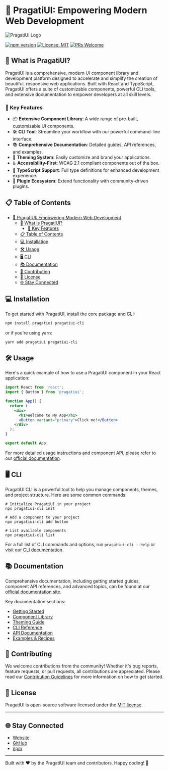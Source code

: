 # 🎨 PragatiUI: Empowering Modern Web Development

![PragatiUI Logo](https://pragatiui.dev/logo.png)

[![npm version](https://img.shields.io/npm/v/pragatiui.svg?style=flat-square)](https://www.npmjs.com/package/pragatiui)
[![License: MIT](https://img.shields.io/badge/License-MIT-yellow.svg)](https://opensource.org/licenses/MIT)
[![PRs Welcome](https://img.shields.io/badge/PRs-welcome-brightgreen.svg?style=flat-square)](http://makeapullrequest.com)

## 🌟 What is PragatiUI?

PragatiUI is a comprehensive, modern UI component library and development platform designed to accelerate and simplify the creation of beautiful, responsive web applications. Built with React and TypeScript, PragatiUI offers a suite of customizable components, powerful CLI tools, and extensive documentation to empower developers at all skill levels.

### 🚀 Key Features

- 📦 **Extensive Component Library**: A wide range of pre-built, customizable UI components.
- 🛠 **CLI Tool**: Streamline your workflow with our powerful command-line interface.
- 📚 **Comprehensive Documentation**: Detailed guides, API references, and examples.
- 🎨 **Theming System**: Easily customize and brand your applications.
- ♿ **Accessibility-First**: WCAG 2.1 compliant components out of the box.
- 🔧 **TypeScript Support**: Full type definitions for enhanced development experience.
- 🔌 **Plugin Ecosystem**: Extend functionality with community-driven plugins.

## 📋 Table of Contents

- [🎨 PragatiUI: Empowering Modern Web Development](#-pragatiui-empowering-modern-web-development)
  - [🌟 What is PragatiUI?](#-what-is-pragatiui)
    - [🚀 Key Features](#-key-features)
  - [📋 Table of Contents](#-table-of-contents)
  - [💻 Installation](#-installation)
  - [🛠 Usage](#-usage)
  - [🖥 CLI](#-cli)
  - [📚 Documentation](#-documentation)
  - [👥 Contributing](#-contributing)
  - [📄 License](#-license)
  - [🌐 Stay Connected](#-stay-connected)

## 💻 Installation

To get started with PragatiUI, install the core package and CLI:

```bash
npm install pragatiui pragatiui-cli
```

or if you're using yarn:

```shellscript
yarn add pragatiui pragatiui-cli
```

## 🛠 Usage

Here's a quick example of how to use a PragatiUI component in your React application:

```javascriptreact
import React from 'react';
import { Button } from 'pragatiui';

function App() {
  return (
    <div>
      <h1>Welcome to My App</h1>
      <Button variant="primary">Click me!</Button>
    </div>
  );
}

export default App;
```

For more detailed usage instructions and component API, please refer to our [official documentation](https://pragatiui.dev/docs).

## 🖥 CLI

PragatiUI CLI is a powerful tool to help you manage components, themes, and project structure. Here are some common commands:

```shellscript
# Initialize PragatiUI in your project
npx pragatiui-cli init

# Add a component to your project
npx pragatiui-cli add button

# List available components
npx pragatiui-cli list
```

For a full list of CLI commands and options, run `pragatiui-cli --help` or visit our [CLI documentation](https://pragatiui.dev/docs/cli).

## 📚 Documentation

Comprehensive documentation, including getting started guides, component API references, and advanced topics, can be found at our [official documentation site](https://pragatiui.dev/docs).

Key documentation sections:

- [Getting Started](https://pragatiui.dev/docs/getting-started)
- [Component Library](https://pragatiui.dev/docs/components)
- [Theming Guide](https://pragatiui.dev/docs/theming)
- [CLI Reference](https://pragatiui.dev/docs/cli)
- [API Documentation](https://pragatiui.dev/docs/api)
- [Examples &amp; Recipes](https://pragatiui.dev/docs/examples)

## 👥 Contributing

We welcome contributions from the community! Whether it's bug reports, feature requests, or pull requests, all contributions are appreciated. Please read our [Contribution Guidelines](CONTRIBUTING.md) for more information on how to get started.

## 📄 License

PragatiUI is open-source software licensed under the [MIT license](LICENSE).

---

## 🌐 Stay Connected

- [Website](https://pragati-ui.vercel.app)
- [GitHub](https://github.com/kushwahramkumar2003/PragatiUI)
- [npm](https://www.npmjs.com/package/pragatiui-cli)

---

Built with ❤️ by the PragatiUI team and contributors. Happy coding! 🎉
